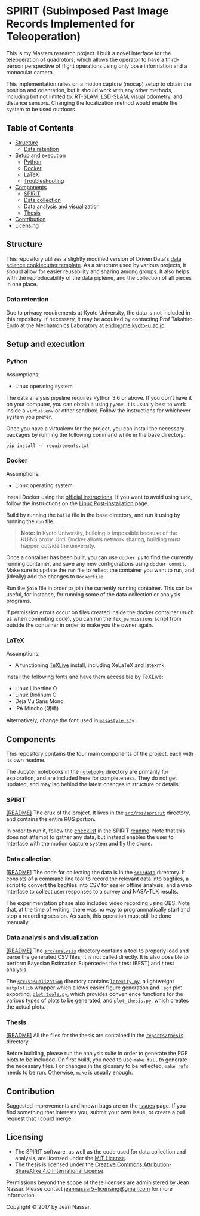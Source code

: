 # SPIRIT (Subimposed Past Image Records Implemented for Teleoperation)

This is my Masters research project.
I built a novel interface for the teleoperation of quadrotors, which allows the operator to have a third-person perspective of flight operations using only pose information and a monocular camera.

This implementation relies on a motion capture (mocap) setup to obtain the position and orientation, but it should work with any other methods, including but not limited to: RT-SLAM, LSD-SLAM, visual odometry, and distance sensors.
Changing the localization method would enable the system to be used outdoors.


## Table of Contents

* [Structure](#structure)
  * [Data retention](#data-retention)
* [Setup and execution](#setup-and-execution)
  * [Python](#python)
  * [Docker](#docker)
  * [LaTeX](#latex)
  * [Troubleshooting](#troubleshooting)
* [Components](#components)
  * [SPIRIT](#spirit)
  * [Data collection](#data-collection)
  * [Data analysis and visualization](#data-analysis-and-visualization)
  * [Thesis](#thesis)
* [Contribution](#contribution)
* [Licensing](#licensing)


## Structure
This repository utilizes a slightly modified version of Driven Data's [data science cookiecutter template](https://drivendata.github.io/cookiecutter-data-science/).
As a structure used by various projects, it should allow for easier reusability and sharing among groups.
It also helps with the reproducability of the data pipleine, and the collection of all pieces in one place.

### Data retention
Due to privacy requirements at Kyoto University, the data is not included in this repository.
If necessary, it may be acquired by contacting Prof Takahiro Endo at the Mechatronics Laboratory at endo@me.kyoto-u.ac.jp.


## Setup and execution

### Python
Assumptions:
* Linux operating system

The data analysis pipeline requires Python 3.6 or above.
If you don't have it on your computer, you can obtain it using `pyenv`.
It is usually best to work inside a `virtualenv` or other sandbox.
Follow the instructions for whichever system you prefer.

Once you have a virtualenv for the project, you can install the necessary packages by running the following command while in the base directory:

    pip install -r requirements.txt

### Docker
Assumptions:
* Linux operating system

Install Docker using the [official instructions](https://docs.docker.com/engine/installation/).
If you want to avoid using `sudo`, follow the instructions on the [Linux Post-installation](https://docs.docker.com/engine/installation/linux/linux-postinstall/#manage-docker-as-a-non-root-user) page.

Build by running the `build` file in the base directory, and run it using by running the `run` file.

> **Note:** In Kyoto University, building is impossible because of the KUINS proxy.
> Until Docker allows network sharing, building must happen outside the university.

Once a container has been built, you can use `docker ps` to find the currently running container, and save any new configurations using `docker commit`.
Make sure to update the `run` file to reflect the container you want to run, and (ideally) add the changes to `Dockerfile`.

Run the `join` file in order to join the currently running container.
This can be useful, for instance, for running some of the data collection or analysis programs.

If permission errors occur on files created inside the docker container (such as when commiting code), you can run the `fix_permissions` script from outside the container in order to make you the owner again.

### LaTeX

Assumptions:
* A functioning [TeXLive](https://www.tug.org/texlive) install, including XeLaTeX and latexmk.

Install the following fonts and have them accessible by TeXLive:

* Linux Libertine O
* Linux Biolinum O
* Deja Vu Sans Mono
* IPA Mincho (明朝)

Alternatively, change the font used in [`masastyle.sty`](reports/thesis/masastyle.sty#L64).

## Components
This repository contains the four main components of the project, each with its own readme.

The Jupyter notebooks in the [`notebooks`](notebooks) directory are primarily for exploration, and are included here for completeness.
They do not get updated, and may lag behind the latest changes in structure or details.

### SPIRIT
[[README]](references/readme_spirit.md)
The crux of the project.
It lives in the [`src/ros/spririt`](src/ros/spirit) directory, and contains the entire ROS portion. 

In order to run it, follow the [checklist](references/readme_spirit.md#checklist) in the SPIRIT [readme](references/readme_spirit.md).
Note that this does not attempt to gather any data, but instead enables the user to interface with the motion capture system and fly the drone.

### Data collection 
[[README]](references/readme_data.md)
The code for collecting the data is in the [`src/data`](src/data) directory.
It consists of a command line tool to record the relevant data into bagfiles, a script to convert the bagfiles into CSV for easier offline analysis, and a web interface to collect user responses to a survey and NASA-TLX results.

The experimentation phase also included video recording using OBS.
Note that, at the time of writing, there was no way to programmatically start and stop a recording session.
As such, this operation must still be done manually.

### Data analysis and visualization
[[README]](references/readme_analysis.md)
The [`src/analysis`](src/analysis) directory contains a tool to properly load and parse the generated CSV files; it is not called directly. It is also possible to perform Bayesian Estimation Supercedes the *t* test (BEST) and *t* test analysis.

The [`src/visualization`](src/visualization) directory contains [`latexify.py`](src/visualization/latexify.py), a lightweight `matplotlib` wrapper which allows easier figure generation and `.pgf` plot exporting, [`plot_tools.py`](src/visualization/plot_tools.py), which provides convenience functions for the various types of plots to be generated, and [`plot_thesis.py`](src/visualization/plot_thesis.py), which creates the actual plots.

### Thesis
[[README]](references/readme_thesis.md)
All the files for the thesis are contained in the [`reports/thesis`](reports/thesis) directory.

Before building, please run the analysis suite in order to generate the PGF plots to be included.
On first build, you need to use `make full` to generate the necessary files.
For changes in the glossary to be reflected, `make refs` needs to be run.
Otherwise, `make` is usually enough.

## Contribution
Suggested improvements and known bugs are on the [issues](https://github.com/masasin/spirit/issues/) page.
If you find something that interests you, submit your own issue, or create a pull request that I could merge.

## Licensing
* The SPIRIT software, as well as the code used for data collection and analysis, are licensed under the [MIT License](LICENSE).
* The thesis is licensed under the [Creative Commons Attribution-ShareAlike 4.0 International License](reports/thesis/LICENSE.md).

Permissions beyond the scope of these licenses are administered by Jean Nassar. Please contact jeannassar5+licensing@gmail.com for more information.

Copyright © 2017 by Jean Nassar.
